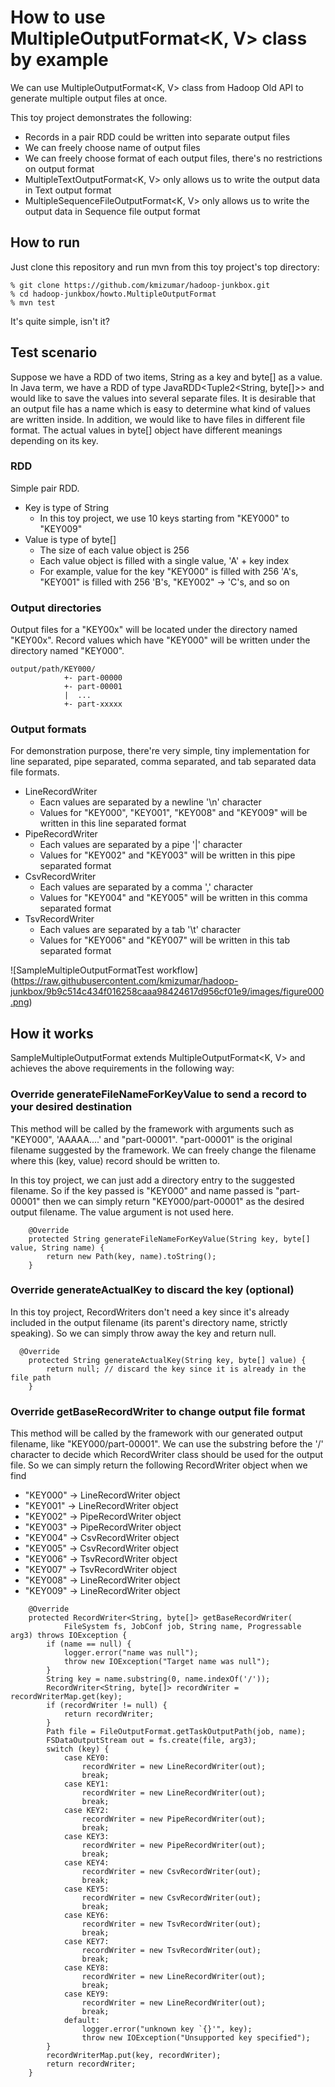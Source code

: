 # How to use MultipleOutputFormat&lt;K, V&gt; class by example
We can use MultipleOutputFormat&lt;K, V&gt; class from Hadoop Old API to generate multiple output files at once.

This toy project demonstrates the following: 
 - Records in a pair RDD could be written into separate output files
 - We can freely choose name of output files
 - We can freely choose format of each output files, there's no restrictions on output format
  - MultipleTextOutputFormat&lt;K, V&gt; only allows us to write the output data in Text output format
  - MultipleSequenceFileOutputFormat&lt;K, V&gt; only allows us to write the output data in Sequence file output format

## How to run
Just clone this repository and run mvn from this toy project's top directory:
```
% git clone https://github.com/kmizumar/hadoop-junkbox.git
% cd hadoop-junkbox/howto.MultipleOutputFormat
% mvn test
```
It's quite simple, isn't it?

## Test scenario
Suppose we have a RDD of two items, String as a key and byte[] as a value.
In Java term, we have a RDD of type JavaRDD&lt;Tuple2&lt;String, byte[]&gt;&gt; and would like to save the values into several separate files.
It is desirable that an output file has a name which is easy to determine what kind of values are written inside.
In addition, we would like to have files in different file format.
The actual values in byte[] object have different meanings depending on its key.

### RDD
Simple pair RDD.
- Key is type of String
  - In this toy project, we use 10 keys starting from "KEY000" to "KEY009"
- Value is type of byte[]
  - The size of each value object is 256
  - Each value object is filled with a single value, 'A' + key index
  - For example, value for the key "KEY000" is filled with 256 'A's, "KEY001" is filled with 256 'B's, "KEY002" -> 'C's, and so on

### Output directories
Output files for a "KEY00x" will be located under the directory named "KEY00x". Record values which have "KEY000" will be written under the directory named "KEY000".

```
output/path/KEY000/
            +- part-00000
            +- part-00001
            |  ...
            +- part-xxxxx
```

### Output formats
For demonstration purpose, there're very simple, tiny implementation for line separated, pipe separated, comma separated, and tab separated data file formats.
- LineRecordWriter
  - Eacn values are separated by a newline '\n' character
  - Values for "KEY000", "KEY001", "KEY008" and "KEY009" will be written in this line separated format
- PipeRecordWriter
  - Each values are separated by a pipe '|' character
  - Values for "KEY002" and "KEY003" will be written in this pipe separated format
- CsvRecordWriter
  - Each values are separated by a comma ',' character
  - Values for "KEY004" and "KEY005" will be written in this comma separated format
- TsvRecordWriter
  - Each values are separated by a tab '\t' character
  - Values for "KEY006" and "KEY007" will be written in this tab separated format
 
![SampleMultipleOutputFormatTest workflow]
(https://raw.githubusercontent.com/kmizumar/hadoop-junkbox/9b9c514c434f016258caaa98424617d956cf01e9/images/figure000.png)

## How it works
SampleMultipleOutputFormat extends MultipleOutputFormat&lt;K, V&gt; and achieves the above requirements in the following way:

### Override generateFileNameForKeyValue to send a record to your desired destination
This method will be called by the framework with arguments such as "KEY000", 'AAAAA....' and "part-00001".
"part-00001" is the original filename suggested by the framework.
We can freely change the filename where this (key, value) record should be written to.

In this toy project, we can just add a directory entry to the suggested filename.
So if the key passed is "KEY000" and name passed is "part-00001" then we can simply return "KEY000/part-00001" as the desired output filename.
The value argument is not used here.

```
    @Override
    protected String generateFileNameForKeyValue(String key, byte[] value, String name) {
        return new Path(key, name).toString();
    }
```

### Override generateActualKey to discard the key (optional)
In this toy project, RecordWriters don't need a key since it's already included in the output filename (its parent's directory name, strictly speaking).
So we can simply throw away the key and return null.

```
  @Override
    protected String generateActualKey(String key, byte[] value) {
        return null; // discard the key since it is already in the file path
    }
```

### Override getBaseRecordWriter to change output file format
This method will be called by the framework with our generated output filename, like "KEY000/part-00001".
We can use the substring before the '/' character to decide which RecordWriter class should be used for the output file.
So we can simply return the following RecordWriter object when we find
- "KEY000" -> LineRecordWriter object
- "KEY001" -> LineRecordWriter object
- "KEY002" -> PipeRecordWriter object
- "KEY003" -> PipeRecordWriter object
- "KEY004" -> CsvRecordWriter object
- "KEY005" -> CsvRecordWriter object
- "KEY006" -> TsvRecordWriter object
- "KEY007" -> TsvRecordWriter object
- "KEY008" -> LineRecordWriter object
- "KEY009" -> LineRecordWriter object

```
    @Override
    protected RecordWriter<String, byte[]> getBaseRecordWriter(
            FileSystem fs, JobConf job, String name, Progressable arg3) throws IOException {
        if (name == null) {
            logger.error("name was null");
            throw new IOException("Target name was null");
        }
        String key = name.substring(0, name.indexOf('/'));
        RecordWriter<String, byte[]> recordWriter = recordWriterMap.get(key);
        if (recordWriter != null) {
            return recordWriter;
        }
        Path file = FileOutputFormat.getTaskOutputPath(job, name);
        FSDataOutputStream out = fs.create(file, arg3);
        switch (key) {
            case KEY0:
                recordWriter = new LineRecordWriter(out);
                break;
            case KEY1:
                recordWriter = new LineRecordWriter(out);
                break;
            case KEY2:
                recordWriter = new PipeRecordWriter(out);
                break;
            case KEY3:
                recordWriter = new PipeRecordWriter(out);
                break;
            case KEY4:
                recordWriter = new CsvRecordWriter(out);
                break;
            case KEY5:
                recordWriter = new CsvRecordWriter(out);
                break;
            case KEY6:
                recordWriter = new TsvRecordWriter(out);
                break;
            case KEY7:
                recordWriter = new TsvRecordWriter(out);
                break;
            case KEY8:
                recordWriter = new LineRecordWriter(out);
                break;
            case KEY9:
                recordWriter = new LineRecordWriter(out);
                break;
            default:
                logger.error("unknown key `{}'", key);
                throw new IOException("Unsupported key specified");
        }
        recordWriterMap.put(key, recordWriter);
        return recordWriter;
    }
```
